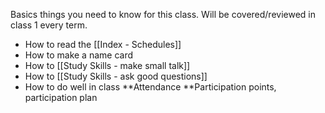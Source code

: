 Basics things you need to know for this class. Will be covered/reviewed in class 1 every term.

* How to read the [[Index - Schedules]]
* How to make a name card
* How to [[Study Skills - make small talk]]
* How to [[Study Skills - ask good questions]]
* How to do well in class
**Attendance
**Participation points, participation plan